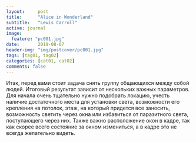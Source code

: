 ```yaml
---
layout:     post
title:      "Alice in Wonderland"
subtitle:   "Lewis Carroll"
active: journal
image:
  feature: "pc001.jpg"
date:       2019-08-07
header-img: "img/postcover/pc001.jpg"
tags: [tag01, tag02]
categories: [cat01, cat02]
comments: false
---
```




<p>Итак, перед вами стоит задача снять группу общающихся между собой людей. Итоговый результат зависит от нескольких важных параметров.
Для начала очень тщательно нужно подобрать локацию, учесть наличие достаточного места для установки света, возможности его крепления на потолок, этаж, на который придется все заносить, возможность светить через окна или избавиться от паразитного света, поступающего через них. Также важно расположение окон в кадре, так как скорее всего состояние за окном измениться, а в кадре это не всегда желательно видеть.</p>
